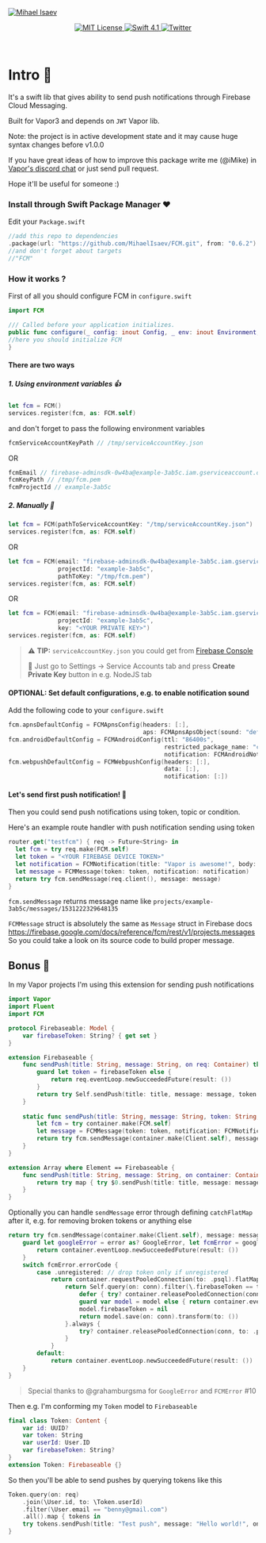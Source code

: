 [![Mihael Isaev](https://user-images.githubusercontent.com/1272610/42512735-738605f4-8466-11e8-80ef-86394e852875.png)](http://mihaelisaev.com)

<p align="center">
    <a href="LICENSE">
        <img src="https://img.shields.io/badge/license-MIT-brightgreen.svg" alt="MIT License">
    </a>
    <a href="https://swift.org">
        <img src="https://img.shields.io/badge/swift-4.1-brightgreen.svg" alt="Swift 4.1">
    </a>
    <a href="https://twitter.com/VaporRussia">
        <img src="https://img.shields.io/badge/twitter-VaporRussia-5AA9E7.svg" alt="Twitter">
    </a>
</p>

<br>


# Intro 👏

It's a swift lib that gives ability to send push notifications through Firebase Cloud Messaging.

Built for Vapor3 and depends on `JWT` Vapor lib.

Note: the project is in active development state and it may cause huge syntax changes before v1.0.0

If you have great ideas of how to improve this package write me (@iMike) in [Vapor's discord chat](http://vapor.team) or just send pull request.

Hope it'll be useful for someone :)

### Install through Swift Package Manager ❤️

Edit your `Package.swift`

```swift
//add this repo to dependencies
.package(url: "https://github.com/MihaelIsaev/FCM.git", from: "0.6.2")
//and don't forget about targets
//"FCM"
```

### How it works ?

First of all you should configure FCM in `configure.swift`

```swift
import FCM

/// Called before your application initializes.
public func configure(_ config: inout Config, _ env: inout Environment, _ services: inout Services) throws {
//here you should initialize FCM
}
```

#### There are two ways

##### 1. Using environment variables 👍
```swift
let fcm = FCM()
services.register(fcm, as: FCM.self)
```
and don't forget to pass the following environment variables
```swift
fcmServiceAccountKeyPath // /tmp/serviceAccountKey.json
```
OR
```swift
fcmEmail // firebase-adminsdk-0w4ba@example-3ab5c.iam.gserviceaccount.com
fcmKeyPath // /tmp/fcm.pem
fcmProjectId // example-3ab5c
```

##### 2. Manually 🤖
```swift
let fcm = FCM(pathToServiceAccountKey: "/tmp/serviceAccountKey.json")
services.register(fcm, as: FCM.self)
```
OR
```swift
let fcm = FCM(email: "firebase-adminsdk-0w4ba@example-3ab5c.iam.gserviceaccount.com",
              projectId: "example-3ab5c",
              pathToKey: "/tmp/fcm.pem")
services.register(fcm, as: FCM.self)
```
OR
```swift
let fcm = FCM(email: "firebase-adminsdk-0w4ba@example-3ab5c.iam.gserviceaccount.com",
              projectId: "example-3ab5c",
              key: "<YOUR PRIVATE KEY>")
services.register(fcm, as: FCM.self)
```

> ⚠️ **TIP:** `serviceAccountKey.json` you could get from [Firebase Console](https://console.firebase.google.com)
>
> 🔑 Just go to Settings -> Service Accounts tab and press **Create Private Key** button in e.g. NodeJS tab

#### OPTIONAL: Set default configurations, e.g. to enable notification sound
Add the following code to your `configure.swift`
```swift
fcm.apnsDefaultConfig = FCMApnsConfig(headers: [:],
                                      aps: FCMApnsApsObject(sound: "default"))
fcm.androidDefaultConfig = FCMAndroidConfig(ttl: "86400s",
                                            restricted_package_name: "com.example.myapp",
                                            notification: FCMAndroidNotification(sound: "default"))
fcm.webpushDefaultConfig = FCMWebpushConfig(headers: [:],
                                            data: [:],
                                            notification: [:])
```
#### Let's send first push notification! 🚀

Then you could send push notifications using token, topic or condition.

Here's an example route handler with push notification sending using token

```swift
router.get("testfcm") { req -> Future<String> in
  let fcm = try req.make(FCM.self)
  let token = "<YOUR FIREBASE DEVICE TOKEN>"
  let notification = FCMNotification(title: "Vapor is awesome!", body: "Swift one love! ❤️")
  let message = FCMMessage(token: token, notification: notification)
  return try fcm.sendMessage(req.client(), message: message)
}
```

`fcm.sendMessage` returns message name like `projects/example-3ab5c/messages/1531222329648135`

`FCMMessage` struct is absolutely the same as `Message` struct in Firebase docs https://firebase.google.com/docs/reference/fcm/rest/v1/projects.messages
So you could take a look on its source code to build proper message.

## Bonus 🍾

In my Vapor projects I'm using this extension for sending push notifications

```swift
import Vapor
import Fluent
import FCM

protocol Firebaseable: Model {
    var firebaseToken: String? { get set }
}

extension Firebaseable {
    func sendPush(title: String, message: String, on req: Container) throws -> Future<Void> {
        guard let token = firebaseToken else {
            return req.eventLoop.newSucceededFuture(result: ())
        }
        return try Self.sendPush(title: title, message: message, token: token, on: req)
    }
    
    static func sendPush(title: String, message: String, token: String, on container: Container) throws -> Future<Void> {
        let fcm = try container.make(FCM.self)
        let message = FCMMessage(token: token, notification: FCMNotification(title: title, body: message))
        return try fcm.sendMessage(container.make(Client.self), message: message).transform(to: ())
    }
}

extension Array where Element == Firebaseable {
    func sendPush(title: String, message: String, on container: Container) throws -> Future<Void> {
        return try map { try $0.sendPush(title: title, message: message, on: container) }.flatten(on: container)
    }
}
```
Optionally you can handle `sendMessage` error through defining `catchFlatMap` after it, e.g. for removing broken tokens or anything else
```swift
return try fcm.sendMessage(container.make(Client.self), message: message).transform(to: ()).catchFlatMap { error in
    guard let googleError = error as? GoogleError, let fcmError = googleError.fcmError else {
        return container.eventLoop.newSucceededFuture(result: ())
    }
    switch fcmError.errorCode {
        case .unregistered: // drop token only if unregistered
            return container.requestPooledConnection(to: .psql).flatMap { conn in
                return Self.query(on: conn).filter(\.firebaseToken == token).first().flatMap { model in
                    defer { try? container.releasePooledConnection(conn, to: .psql) }
                    guard var model = model else { return container.eventLoop.newSucceededFuture(result: ()) }
                    model.firebaseToken = nil
                    return model.save(on: conn).transform(to: ())
                }.always {
                    try? container.releasePooledConnection(conn, to: .psql)
                }
            }
        default:
            return container.eventLoop.newSucceededFuture(result: ())
    }
}
```

> Special thanks to @grahamburgsma for `GoogleError` and `FCMError` #10

Then e.g. I'm conforming my `Token` model to `Firebaseable`

```swift
final class Token: Content {
    var id: UUID?
    var token: String
    var userId: User.ID
    var firebaseToken: String?
}
extension Token: Firebaseable {}
```

So then you'll be able to send pushes by querying tokens like this
```swift
Token.query(on: req)
    .join(\User.id, to: \Token.userId)
    .filter(\User.email == "benny@gmail.com")
    .all().map { tokens in
    try tokens.sendPush(title: "Test push", message: "Hello world!", on: req)
}
```

